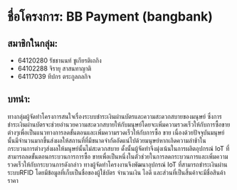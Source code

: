 # ชื่อโครงการ: BB Payment (bangbank)

## สมาชิกในกลุ่ม:
- 64120280 รัชชานนท์ ชูเกียรติเถกิง 
- 64102288 จิรายุ สาสนทาญาติ 
- 64117039 ทีปกร ตระกูลกลกิจ

## บทนำ:
ทางกลุ่มผู้จัดทำโครงการสนใจเรื่องระบบชำระเงินผ่านบัตรและความสะดวกสบายของมนุษย์ ซึ่งการชำระเงินผ่านบัตรจะช่วยอำนวยความสะดวกสบายให้กับมนุษย์โดยจะเพิ่มความรวดเร็วให้กับการซื้อขายต่างๆเพื่อเป็นแนวทางการลดขั้นตอนและเพิ่มความรวดเร็วให้กับการซื้อ ขาย
เนื่องด้วยปัจจุบันมนุษย์นั้นมีจำนวนมากขึ้นส่งผลให้สถานที่ที่มีขนาดจำกัดอัดแน่ไปด้วยมนุษย์หากเกิดความล่าช้าในกระบวนการต่างๆส่งผลให้มนุษย์นั้นไม่สะดวกสบาย ดั้งนั้นผู้จัดทำจึงมุ่งเน้นในการผลิตอุปกรณ์ IoT ที่สามารถลดขั้นตอนกระบวนการการซื้อ ขายเพื่อเป็นหนึ่งในตัวช่วยในการลดกระบวนการและเพิ่มความรวดเร็วให้กับกระบวนการดังกล่าว
ทางผู้จัดทำโครงงานจึงพัฒนาอุปกรณ์ IoT ที่สามารถชำระเงินผ่านระบบRFID โดยมีข้อมูลที่เก็บเป็นชื่อของผู้ใช้บัตร จำนวนเงิน ไอดี และส่วนที่เป็นสิ้นค้าจะมีชื่อสินค้า ราคา 


